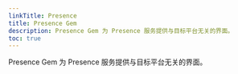 ```yaml
---
linkTitle: Presence
title: Presence Gem
description: Presence Gem 为 Presence 服务提供与目标平台无关的界面。
toc: true
---
```


Presence Gem 为 Presence 服务提供与目标平台无关的界面。
